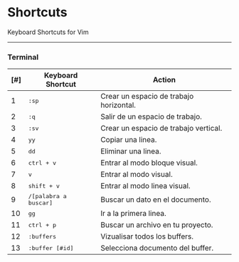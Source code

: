 **Shortcuts**
==============
Keyboard Shortcuts for Vim

----------

### **Terminal**

[#] | Keyboard Shortcut | Action
----- | ----- | -----
1| <kbd>:sp</kbd> | Crear un espacio de trabajo horizontal.
2|<kbd>:q</kbd> | Salir de un espacio de trabajo.
3| <kbd>:sv</kbd> | Crear un espacio de trabajo vertical.
4| <kbd>yy</kbd> | Copiar una linea.
5| <kbd>dd</kbd> | Eliminar una linea.
6| <kbd>ctrl + v</kbd> | Entrar al modo bloque visual.
7| <kbd>v</kbd> | Entrar al modo visual.
8| <kbd>shift + v</kbd> | Entrar al modo linea visual.
9| <kbd>/[palabra a buscar]</kbd> | Buscar un dato en el documento.
10| <kbd>gg</kbd> | Ir a la primera linea.
11| <kbd>ctrl + p</kbd> | Buscar un archivo en tu proyecto.
12| <kbd>:buffers</kbd> | Vizualisar todos los buffers.
13| <kbd>:buffer [#id]</kbd> | Selecciona documento del buffer.
